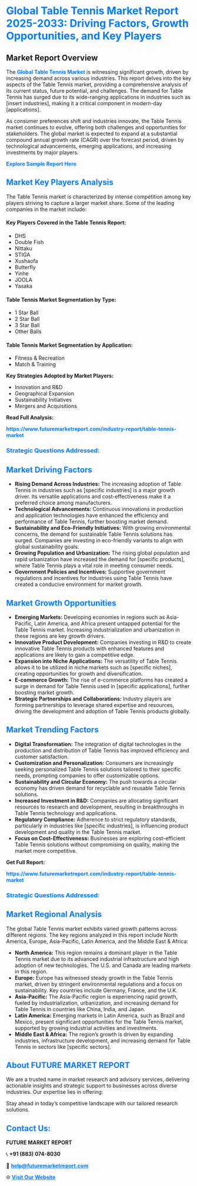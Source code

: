 <h1 style="color: #007BFF;">Global Table Tennis Market Report 2025-2033: Driving Factors, Growth Opportunities, and Key Players</h1>

<section id="overview">
<h2>Market Report Overview</h2>
<p>The <a href="https://www.futuremarketreport.com/industry-report/table-tennis-market" style="color: #007BFF; text-decoration: none;"><strong>Global Table Tennis Market</strong></a> is witnessing significant growth, driven by increasing demand across various industries. This report delves into the key aspects of the Table Tennis market, providing a comprehensive analysis of its current status, future potential, and challenges. The demand for Table Tennis has surged due to its wide-ranging applications in industries such as [insert industries], making it a critical component in modern-day [applications].</p>
<p>As consumer preferences shift and industries innovate, the Table Tennis market continues to evolve, offering both challenges and opportunities for stakeholders. The global market is expected to expand at a substantial compound annual growth rate (CAGR) over the forecast period, driven by technological advancements, emerging applications, and increasing investments by major players.</p>
</section>

<section id="overview">
<p><a href="https://www.futuremarketreport.com/request-sample/reportId=107322" style="color: #007BFF; text-decoration: none;"><strong>Explore Sample Report Here</strong></a></p>
</section>

<section id="key-players">
<h2 style="color: #007BFF;">Market Key Players Analysis</h2>
<p>The Table Tennis market is characterized by intense competition among key players striving to capture a larger market share. Some of the leading companies in the market include:</p>
<h4>Key Players Covered in the Table Tennis Report:</h4>
<ul><li>DHS</li><li>Double Fish</li><li>Nittaku</li><li>STIGA</li><li>Xushaofa</li><li>Butterfly</li><li>Yinhe</li><li>JOOLA</li><li>Yasaka</li></ul>
<h4>Table Tennis Market Segmentation by Type:</h4>
<ul><li>1 Star Ball</li><li>2 Star Ball</li><li>3 Star Ball</li><li>Other Balls</li></ul>

<h4>Table Tennis Market Segmentation by Application:</h4>
<ul><li>Fitness &amp; Recreation</li><li>Match &amp; Training</li></ul>
<p><strong>Key Strategies Adopted by Market Players:</strong></p>
<ul>
<li>Innovation and R&D</li>
<li>Geographical Expansion</li>
<li>Sustainability Initiatives</li>
<li>Mergers and Acquisitions</li>
</ul>
</section>

<section>
<p><strong>Read Full Analysis: </strong></p><a href="https://www.futuremarketreport.com/industry-report/table-tennis-market" style="color: #007BFF; text-decoration: none;"><strong>https://www.futuremarketreport.com/industry-report/table-tennis-market</strong></a>
<h3 style="color: #007BFF;">Strategic Questions Addressed:</h3>
</section>

<section id="driving-factors">
<h2 style="color: #007BFF;">Market Driving Factors</h2>
<ul>
<li><strong>Rising Demand Across Industries:</strong> The increasing adoption of Table Tennis in industries such as [specific industries] is a major growth driver. Its versatile applications and cost-effectiveness make it a preferred choice among manufacturers.</li>
<li><strong>Technological Advancements:</strong> Continuous innovations in production and application technologies have enhanced the efficiency and performance of Table Tennis, further boosting market demand.</li>
<li><strong>Sustainability and Eco-Friendly Initiatives:</strong> With growing environmental concerns, the demand for sustainable Table Tennis solutions has surged. Companies are investing in eco-friendly variants to align with global sustainability goals.</li>
<li><strong>Growing Population and Urbanization:</strong> The rising global population and rapid urbanization have increased the demand for [specific products], where Table Tennis plays a vital role in meeting consumer needs.</li>
<li><strong>Government Policies and Incentives:</strong> Supportive government regulations and incentives for industries using Table Tennis have created a conducive environment for market growth.</li>
</ul>
</section>

<section id="growth-opportunities">
<h2 style="color: #007BFF;">Market Growth Opportunities</h2>
<ul>
<li><strong>Emerging Markets:</strong> Developing economies in regions such as Asia-Pacific, Latin America, and Africa present untapped potential for the Table Tennis market. Increasing industrialization and urbanization in these regions are key growth drivers.</li>
<li><strong>Innovative Product Development:</strong> Companies investing in R&D to create innovative Table Tennis products with enhanced features and applications are likely to gain a competitive edge.</li>
<li><strong>Expansion into Niche Applications:</strong> The versatility of Table Tennis allows it to be utilized in niche markets such as [specific niches], creating opportunities for growth and diversification.</li>
<li><strong>E-commerce Growth:</strong> The rise of e-commerce platforms has created a surge in demand for Table Tennis used in [specific applications], further boosting market growth.</li>
<li><strong>Strategic Partnerships and Collaborations:</strong> Industry players are forming partnerships to leverage shared expertise and resources, driving the development and adoption of Table Tennis products globally.</li>
</ul>
</section>

<section id="trending-factors">
<h2 style="color: #007BFF;">Market Trending Factors</h2>
<ul>
<li><strong>Digital Transformation:</strong> The integration of digital technologies in the production and distribution of Table Tennis has improved efficiency and customer satisfaction.</li>
<li><strong>Customization and Personalization:</strong> Consumers are increasingly seeking personalized Table Tennis solutions tailored to their specific needs, prompting companies to offer customizable options.</li>
<li><strong>Sustainability and Circular Economy:</strong> The push towards a circular economy has driven demand for recyclable and reusable Table Tennis solutions.</li>
<li><strong>Increased Investment in R&D:</strong> Companies are allocating significant resources to research and development, resulting in breakthroughs in Table Tennis technology and applications.</li>
<li><strong>Regulatory Compliance:</strong> Adherence to strict regulatory standards, particularly in industries like [specific industries], is influencing product development and quality in the Table Tennis market.</li>
<li><strong>Focus on Cost-Effectiveness:</strong> Businesses are exploring cost-efficient Table Tennis solutions without compromising on quality, making the market more competitive.</li>
</ul>
</section>

<section>
<p><strong>Get Full Report: </strong></p><a href="https://www.futuremarketreport.com/industry-report/table-tennis-market" style="color: #007BFF; text-decoration: none;"><strong>https://www.futuremarketreport.com/industry-report/table-tennis-market</strong></a>
<h3 style="color: #007BFF;">Strategic Questions Addressed:</h3>
</section>


<section id="regional-analysis">
<h2 style="color: #007BFF;">Market Regional Analysis</h2>
<p>The global Table Tennis market exhibits varied growth patterns across different regions. The key regions analyzed in this report include North America, Europe, Asia-Pacific, Latin America, and the Middle East & Africa:</p>
<ul>
<li><strong>North America:</strong> This region remains a dominant player in the Table Tennis market due to its advanced industrial infrastructure and high adoption of new technologies. The U.S. and Canada are leading markets in this region.</li>
<li><strong>Europe:</strong> Europe has witnessed steady growth in the Table Tennis market, driven by stringent environmental regulations and a focus on sustainability. Key countries include Germany, France, and the U.K.</li>
<li><strong>Asia-Pacific:</strong> The Asia-Pacific region is experiencing rapid growth, fueled by industrialization, urbanization, and increasing demand for Table Tennis in countries like China, India, and Japan.</li>
<li><strong>Latin America:</strong> Emerging markets in Latin America, such as Brazil and Mexico, present significant opportunities for the Table Tennis market, supported by growing industrial activities and investments.</li>
<li><strong>Middle East & Africa:</strong> The region’s growth is driven by expanding industries, infrastructure development, and increasing demand for Table Tennis in sectors like [specific sectors].</li>
</ul>
</section>

<footer>
<h2 style="color: #007BFF;">About FUTURE MARKET REPORT</h2>
<p>We are a trusted name in market research and advisory services, delivering actionable insights and strategic support to businesses across diverse industries. Our expertise lies in offering:</p>

<p>Stay ahead in today’s competitive landscape with our tailored research solutions.</p>

<h2 style="color: #007BFF;">Contact Us:</h2>
<p><strong>FUTURE MARKET REPORT</strong></p>
<p>📞 <strong>+91 (883) 074-8030</strong></p>
<p>📧 <strong><a href="mailto:help@futuremarketreport.com" style="color: #007BFF;">help@futuremarketreport.com</a></strong></p>
<p>🌐 <strong><a href="https://www.futuremarketreport.com/" style="color: #007BFF;">Visit Our Website</a></strong></p>
</footer>